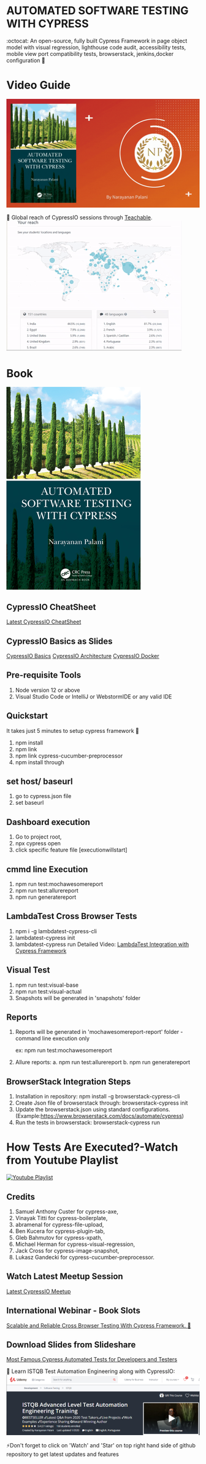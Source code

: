 # AUTOMATED SOFTWARE TESTING WITH CYPRESS
:octocat: An open-source, fully built Cypress Framework in page object model with visual regression, lighthouse code audit, accessibility tests, mobile view port compatibility tests, browserstack, jenkins,docker configuration :evergreen_tree:

# Video Guide
[![CypressIOFramework](https://github.com/narayananpalani/cypress-test-techniques/blob/master/lessons/CypressIOtestframework.gif?raw=true)](https://engineers-hub.teachable.com/p/cypressio)

:rocket: Global reach of CypressIO sessions through [Teachable](https://engineers-hub.teachable.com/). 
[![video showing international reach of udemy courses](https://github.com/narayananpalani/narayananpalani/blob/master/images/globalreach.gif?raw=true)](https://engineers-hub.teachable.com/)

# Book
[![CypressIOBook](https://github.com/narayananpalani/cypress-test-techniques/blob/master/lessons/9780367699543.jpg?raw=true)](https://www.routledge.com/Automated-Software-Testing-with-Cypress/Palani/p/book/9780367699543)

## CypressIO CheatSheet
[Latest CypressIO CheatSheet](https://cheatography.com/narayanan-palani/cheat-sheets/cypressio/)

## CypressIO Basics as Slides
[CypressIO Basics](https://github.com/cypress-test-techniques/lessons/blob/master/lessons/cypress101.pdf?raw=true)
[CypressIO Architecture](https://github.com/cypress-test-techniques/lessons/blob/master/lessons/cypressArchitecture.pdf?raw=true)
[CypressIO Docker](https://github.com/cypress-test-techniques/lessons/blob/master/lessons/cypressDocker.pdf?raw=true)


## Pre-requisite Tools
1. Node version 12 or above
2. Visual Studio Code or IntelliJ or WebstormIDE or any valid IDE

## Quickstart
It takes just 5 minutes to setup cypress framework 🚀
1. npm install
2. npm link
3. npm link cypress-cucumber-preprocessor
4. npm install through

## set host/ baseurl
1. go to cypress.json file
2. set baseurl

## Dashboard execution
1. Go to project root, 
2. npx cypress open
3. click specific feature file [executionwillstart]

## cmmd line Execution
1. npm run test:mochawesomereport
2. npm run test:allurereport
3. npm run generatereport

## LambdaTest Cross Browser Tests
1. npm i -g lambdatest-cypress-cli
2. lambdatest-cypress init
3. lambdatest-cypress run
Detailed Video: [LambdaTest Integration with Cypress Framework](https://youtu.be/zg5yj_yNkjQ)

## Visual Test
1. npm run test:visual-base
2. npm run test:visual-actual
3. Snapshots will be generated in 'snapshots' folder

## Reports
1. Reports will be generated in 'mochawesomereport-report' folder - command line execution only
  
   ex: npm run test:mochawesomereport

2. Allure reports: 
    a. npm run test:allurereport
    b. npm run generatereport

## BrowserStack Integration Steps
1. Installation in repository: npm install -g browserstack-cypress-cli
2. Create Json file of browserstack through: browserstack-cypress init
3. Update the browserstack.json using standard configurations. (Example:https://www.browserstack.com/docs/automate/cypress)   
4. Run the tests in browserstack: browserstack-cypress run 

# How Tests Are Executed?-Watch from Youtube Playlist
[![Youtube Playlist](https://images.unsplash.com/photo-1567443024551-f3e3cc2be870?ixid=MXwxMjA3fDB8MHxwaG90by1wYWdlfHx8fGVufDB8fHw%3D&ixlib=rb-1.2.1&auto=format&fit=crop&w=1050&q=80?raw=true)](https://www.youtube.com/watch?v=H34ABc6BHhs&list=PLXW5SOJAYvfe0aZHUIaAVhZlOfI0wP0Xs)

## Credits
1. Samuel Anthony Custer for cypress-axe,
2. Vinayak Titti for cypress-boilerplate,
3. abramenal for cypress-file-upload,
4. Ben Kucera for cypress-plugin-tab,
5. Gleb Bahmutov for cypress-xpath,
6. Michael Herman for cypress-visual-regression,
7. Jack Cross for cypress-image-snapshot,
8. Lukasz Gandecki for cypress-cucumber-preprocessor.

## Watch Latest Meetup Session
[Latest CypressIO Meetup](https://www.youtube.com/watch?v=b8y8hTTeXTw&t=2s)

## International Webinar - Book Slots
[Scalable and Reliable Cross Browser Testing With Cypress Framework. 🚀](https://bit.ly/3qKyWa7)

## Download Slides from Slideshare
[Most Famous Cypress Automated Tests for Developers and Testers](https://www.slideshare.net/narayananpalani/most-famous-cypress-automation-tests-for-developers-and-testers)

:tada: Learn ISTQB Test Automation Engineering along with CypressIO:
[![ISTQB Advanced Test Automation Engineering Training](https://github.com/narayananpalani/narayananpalani/blob/master/images/ISTQBAdvancedTestAutomationEngineering.png?raw=true)](https://engineers-hub.teachable.com/p/istqb-advanced-level-test-automation-engineer-professional-training-with-q-a)

⚡Don't forget to click on 'Watch' and 'Star' on top right hand side of github repository to get latest updates and features
